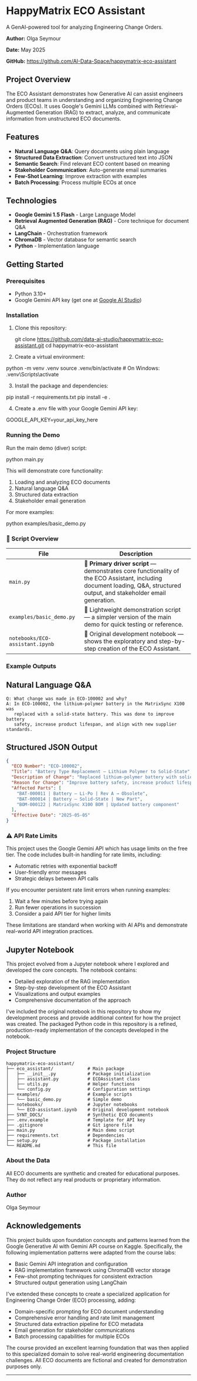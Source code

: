 # HappyMatrix ECO Assistant

A GenAI-powered tool for analyzing Engineering Change Orders.




**Author:** Olga Seymour

**Date:** May 2025

**GitHub:** https://github.com/AI-Data-Space/happymatrix-eco-assistant 


## Project Overview

The ECO Assistant demonstrates how Generative AI can assist engineers and product teams 
in understanding and organizing Engineering Change Orders (ECOs). It uses Google's Gemini LLMs 
combined with Retrieval-Augmented Generation (RAG) to extract, analyze, and communicate information 
from unstructured ECO documents. 

## Features

- **Natural Language Q&A**: Query documents using plain language
- **Structured Data Extraction**: Convert unstructured text into JSON
- **Semantic Search**: Find relevant ECO content based on meaning
- **Stakeholder Communication**: Auto-generate email summaries
- **Few-Shot Learning**: Improve extraction with examples
- **Batch Processing**: Process multiple ECOs at once

## Technologies

- **Google Gemini 1.5 Flash** - Large Language Model
- **Retrieval Augmented Generation (RAG)** - Core technique for document Q&A
- **LangChain** - Orchestration framework
- **ChromaDB** - Vector database for semantic search
- **Python** - Implementation language

## Getting Started

### Prerequisites

- Python 3.10+
- Google Gemini API key (get one at [Google AI Studio](https://aistudio.google.com/app/apikey))

### Installation

1. Clone this repository:
   
   git clone https://github.com/data-ai-studio/happymatrix-eco-assistant.git
   cd happymatrix-eco-assistant
   
2. Create a virtual environment:

python -m venv .venv
source .venv/bin/activate  # On Windows: .venv\Scripts\activate

3. Install the package and dependencies: 

pip install -r requirements.txt
pip install -e .

4. Create a .env file with your Google Gemini API key:

GOOGLE_API_KEY=your_api_key_here

### Running the Demo

Run the main demo (diver) script:

python main.py

This will demonstrate core functionality: 

1. Loading and analyzing ECO documents
2. Natural language Q&A
3. Structured data extraction
4. Stakeholder email generation

For more examples:

python examples/basic_demo.py


### 📁 Script Overview

| File | Description |
|------|-------------|
| `main.py` | 🔹 **Primary driver script** — demonstrates core functionality of the ECO Assistant, including document loading, Q&A, structured output, and stakeholder email generation. |
| `examples/basic_demo.py` | 🔸 Lightweight demonstration script — a simpler version of the main demo for quick testing or reference. |
| `notebooks/ECO-assistant.ipynb` | 🧠 Original development notebook — shows the exploratory and step-by-step creation of the ECO Assistant. |


### Example Outputs

## Natural Language Q&A

```
Q: What change was made in ECO-100002 and why?
A: In ECO-100002, the lithium-polymer battery in the MatrixSync X100 was 
   replaced with a solid-state battery. This was done to improve battery 
   safety, increase product lifespan, and align with new supplier standards.
```
   
## Structured JSON Output

```json
{
  "ECO Number": "ECO-100002",
  "Title": "Battery Type Replacement – Lithium Polymer to Solid-State",
  "Description of Change": "Replaced lithium-polymer battery with solid-state battery in the MatrixSync X100.",
  "Reason for Change": "Improve battery safety, increase product lifespan, and align with new supplier standards.",
  "Affected Parts": [
    "BAT-000011 | Battery – Li-Po | Rev A → Obsolete",
    "BAT-000014 | Battery – Solid-State | New Part",
    "BOM-000122 | MatrixSync X100 BOM | Updated battery component"
  ],
  "Effective Date": "2025-05-05"
}
```

### ⚠️ API Rate Limits

This project uses the Google Gemini API which has usage limits on the free tier. The code includes built-in handling for rate limits, including:

- Automatic retries with exponential backoff
- User-friendly error messages
- Strategic delays between API calls

If you encounter persistent rate limit errors when running examples:

1. Wait a few minutes before trying again
2. Run fewer operations in succession
3. Consider a paid API tier for higher limits

These limitations are standard when working with AI APIs and demonstrate real-world API integration practices.


## Jupyter Notebook

This project evolved from a Jupyter notebook where I explored and developed the core concepts.
The notebook contains:
- Detailed exploration of the RAG implementation
- Step-by-step development of the ECO Assistant
- Visualizations and output examples
- Comprehensive documentation of the approach

I've included the original notebook in this repository to show my development process and provide additional context 
for how the project was created. The packaged Python code in this repository is a refined, production-ready implementation 
of the concepts developed in the notebook.            

### Project Structure

```
happymatrix-eco-assistant/
├── eco_assistant/             # Main package
│   ├── __init__.py            # Package initialization
│   ├── assistant.py           # ECOAssistant class
│   ├── utils.py               # Helper functions
│   └── config.py              # Configuration settings
├── examples/                  # Example scripts
│   └── basic_demo.py          # Simple demo
├── notebooks/                 # Jupyter notebooks
│   └── ECO-assistant.ipynb    # Original development notebook
├── SYNT_DOCS/                 # Synthetic ECO documents             
├── .env.example               # Template for API key
├── .gitignore                 # Git ignore file
├── main.py                    # Main demo script
├── requirements.txt           # Dependencies
├── setup.py                   # Package installation
└── README.md                  # This file
```

### About the Data

All ECO documents are synthetic and created for educational purposes. They do not reflect any real products or proprietary information.

### Author
Olga Seymour


## Acknowledgements

This project builds upon foundation concepts and patterns learned from the Google Generative AI with Gemini API course on Kaggle. Specifically, the following implementation patterns were adapted from the course labs:

- Basic Gemini API integration and configuration
- RAG implementation framework using ChromaDB vector storage
- Few-shot prompting techniques for consistent extraction
- Structured output generation using LangChain

I've extended these concepts to create a specialized application for Engineering Change Order (ECO) processing, adding:
- Domain-specific prompting for ECO document understanding
- Comprehensive error handling and rate limit management
- Structured data extraction pipeline for ECO metadata
- Email generation for stakeholder communications
- Batch processing capabilities for multiple ECOs

The course provided an excellent learning foundation that was then applied to this specialized domain to solve real-world engineering documentation challenges.
All ECO documents are fictional and created for demonstration purposes only.

---

